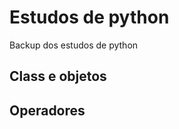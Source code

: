 # Estudos de python

<!-- badges: start -->

<!-- badges: end -->

Backup dos estudos de python

## Class e objetos

## Operadores
